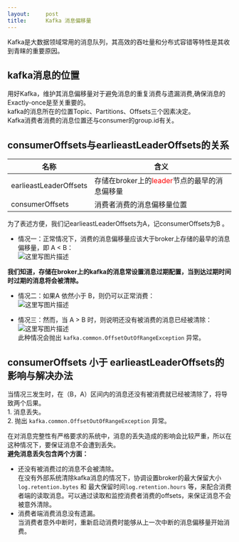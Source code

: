 ```yaml
---
layout:     post
title:      Kafka 消息偏移量
---
```

<div id="article_content" class="article_content clearfix csdn-tracking-statistics" data-pid="blog" data-mod="popu_307" data-dsm="post">
								            <link rel="stylesheet" href="https://csdnimg.cn/release/phoenix/template/css/ck_htmledit_views-f76675cdea.css">
						<div class="htmledit_views" id="content_views">
                <p>Kafka是大数据领域常用的消息队列，其高效的吞吐量和分布式容错等特性是其收到青睐的重要原因。</p>

<h2 id="kafka消息的位置">kafka消息的位置</h2>

<p>用好Kafka，维护其消息偏移量对于避免消息的重复消费与遗漏消费,确保消息的Exactly-once是至关重要的。<br>
kafka的消息所在的位置Topic、Partitions、Offsets三个因素决定。<br>
Kafka消费者消费的消息位置还与consumer的group.id有关。</p>

<h2 id="consumeroffsets与earlieastleaderoffsets的关系">consumerOffsets与earlieastLeaderOffsets的关系</h2>

<table><thead><tr><th>名称</th>
			<th>含义</th>
		</tr></thead><tbody><tr><td>earlieastLeaderOffsets</td>
			<td>存储在broker上的<span style="color:#ff0000;">leader</span>节点的最早的消息偏移量</td>
		</tr><tr><td>consumerOffsets</td>
			<td>消费者消费的消息偏移量位置</td>
		</tr></tbody></table><p>为了表述方便，我们记earlieastLeaderOffsets为A，记consumerOffsets为B 。</p>

<ul><li>情况一：正常情况下，消费的消息偏移量应该大于broker上存储的最早的消息偏移量，即 A &lt; B：<br><img alt="这里写图片描述" class="has" src="https://img-blog.csdn.net/20170802165736275?watermark/2/text/aHR0cDovL2Jsb2cuY3Nkbi5uZXQvT2l0ZUJvZHk=/font/5a6L5L2T/fontsize/400/fill/I0JBQkFCMA==/dissolve/70/gravity/SouthEast"></li>
</ul><p><strong>我们知道，存储在broker上的kafka的消息常设置消息过期配置，当到达过期时间时过期的消息将会被清除。</strong></p>

<ul><li>
	<p>情况二：如果A 依然小于 B，则仍可以正常消费：<br><img alt="这里写图片描述" class="has" src="https://img-blog.csdn.net/20170802170603704?watermark/2/text/aHR0cDovL2Jsb2cuY3Nkbi5uZXQvT2l0ZUJvZHk=/font/5a6L5L2T/fontsize/400/fill/I0JBQkFCMA==/dissolve/70/gravity/SouthEast"></p>
	</li>
	<li>
	<p>情况三：然而，当 A &gt; B 时，则说明还没有被消费的消息已经被清除：<br><img alt="这里写图片描述" class="has" src="https://img-blog.csdn.net/20170802170701615?watermark/2/text/aHR0cDovL2Jsb2cuY3Nkbi5uZXQvT2l0ZUJvZHk=/font/5a6L5L2T/fontsize/400/fill/I0JBQkFCMA==/dissolve/70/gravity/SouthEast"><br>
	此种情况会抛出 <code>kafka.common.OffsetOutOfRangeException</code> 异常。</p>
	</li>
</ul><h2 id="consumeroffsets-小于-earlieastleaderoffsets的影响与解决办法">consumerOffsets 小于 earlieastLeaderOffsets的影响与解决办法</h2>

<p>当情况三发生时，在（B，A）区间内的消息还没有被消费就已经被清除了，将导致两个后果。<br>
1. 消息丢失。<br>
2. 抛出 <code>kafka.common.OffsetOutOfRangeException</code> 异常。</p>

<p>在对消息完整性有严格要求的系统中，消息的丢失造成的影响会比较严重，所以在这种情况下，要保证消息不会遭到丢失。<br><strong>避免消息丢失包含两个方面：</strong></p>

<ul><li>还没有被消费过的消息不会被清除。<br>
	在没有外部系统清除kafka消息的情况下，协调设置broker的最大保留大小 <code>log.retention.bytes</code> 和 最大保留时间<code>log.retention.hours</code> 等，来配合消费者端的读取消息。可以通过读取和监控消费者消费的offsets，来保证消息不会被意外清除。</li>
	<li>消费者端消费消息没有遗漏。<br>
	当消费者意外中断时，重新启动消费时能够从上一次中断的消息偏移量开始消费。</li>
</ul>            </div>
                </div>